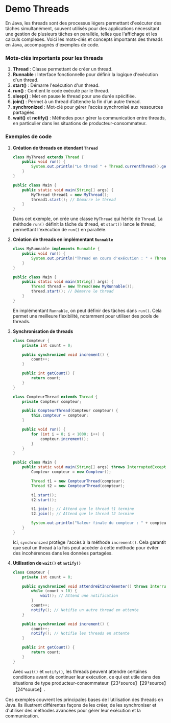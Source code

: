 # Demo Threads
En Java, les threads sont des processus légers permettant d'exécuter des tâches simultanément, souvent utilisés pour des applications nécessitant une gestion de plusieurs tâches en parallèle, telles que l'affichage et les calculs complexes. Voici les mots-clés et concepts importants des threads en Java, accompagnés d'exemples de code.

### Mots-clés importants pour les threads
1. **Thread** : Classe permettant de créer un thread.
2. **Runnable** : Interface fonctionnelle pour définir la logique d'exécution d'un thread.
3. **start()** : Démarre l'exécution d'un thread.
4. **run()** : Contient le code exécuté par le thread.
5. **sleep()** : Met en pause le thread pour une durée spécifiée.
6. **join()** : Permet à un thread d’attendre la fin d’un autre thread.
7. **synchronized** : Mot-clé pour gérer l'accès synchronisé aux ressources partagées.
8. **wait()** et **notify()** : Méthodes pour gérer la communication entre threads, en particulier dans les situations de producteur-consommateur.

### Exemples de code

1. **Création de threads en étendant `Thread`**

   ```java
   class MyThread extends Thread {
       public void run() {
           System.out.println("Le thread " + Thread.currentThread().getId() + " est en cours d'exécution.");
       }
   }

   public class Main {
       public static void main(String[] args) {
           MyThread thread1 = new MyThread();
           thread1.start(); // Démarre le thread
       }
   }
   ```

   Dans cet exemple, on crée une classe `MyThread` qui hérite de `Thread`. La méthode `run()` définit la tâche du thread, et `start()` lance le thread, permettant l'exécution de `run()` en parallèle.

2. **Création de threads en implémentant `Runnable`**

   ```java
   class MyRunnable implements Runnable {
       public void run() {
           System.out.println("Thread en cours d'exécution : " + Thread.currentThread().getName());
       }
   }

   public class Main {
       public static void main(String[] args) {
           Thread thread = new Thread(new MyRunnable());
           thread.start(); // Démarre le thread
       }
   }
   ```

   En implémentant `Runnable`, on peut définir des tâches dans `run()`. Cela permet une meilleure flexibilité, notamment pour utiliser des pools de threads.

3. **Synchronisation de threads**

   ```java
   class Compteur {
       private int count = 0;

       public synchronized void increment() {
           count++;
       }

       public int getCount() {
           return count;
       }
   }

   class CompteurThread extends Thread {
       private Compteur compteur;

       public CompteurThread(Compteur compteur) {
           this.compteur = compteur;
       }

       public void run() {
           for (int i = 0; i < 1000; i++) {
               compteur.increment();
           }
       }
   }

   public class Main {
       public static void main(String[] args) throws InterruptedException {
           Compteur compteur = new Compteur();

           Thread t1 = new CompteurThread(compteur);
           Thread t2 = new CompteurThread(compteur);

           t1.start();
           t2.start();

           t1.join(); // Attend que le thread t1 termine
           t2.join(); // Attend que le thread t2 termine

           System.out.println("Valeur finale du compteur : " + compteur.getCount());
       }
   }
   ```

   Ici, `synchronized` protège l'accès à la méthode `increment()`. Cela garantit que seul un thread à la fois peut accéder à cette méthode pour éviter des incohérences dans les données partagées.

4. **Utilisation de `wait()` et `notify()`**

   ```java
   class Compteur {
       private int count = 0;

       public synchronized void attendreEtIncrémenter() throws InterruptedException {
           while (count < 10) {
               wait(); // Attend une notification
           }
           count++;
           notify(); // Notifie un autre thread en attente
       }

       public synchronized void increment() {
           count++;
           notify(); // Notifie les threads en attente
       }

       public int getCount() {
           return count;
       }
   }
   ```

   Avec `wait()` et `notify()`, les threads peuvent attendre certaines conditions avant de continuer leur exécution, ce qui est utile dans des situations de type producteur-consommateur【23†source】【29†source】【24†source】.

Ces exemples couvrent les principales bases de l’utilisation des threads en Java. Ils illustrent différentes façons de les créer, de les synchroniser et d'utiliser des méthodes avancées pour gérer leur exécution et la communication.